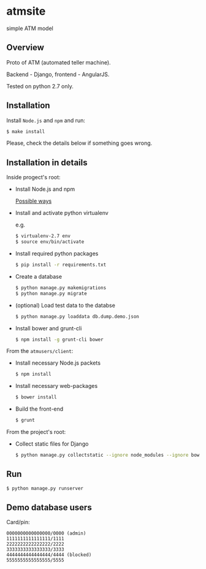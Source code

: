 # atmsite
simple ATM model

## Overview

Proto of ATM (automated teller machine).

Backend - Django, frontend - AngularJS.

Tested on python 2.7 only.

## Installation

Install `Node.js` and `npm` and run:

```bash
$ make install
```

Please, check the details below if something goes wrong.

## Installation in details

Inside progect's root:

- Install Node.js and npm

    [Possible ways](https://gist.github.com/isaacs/579814)

- Install and activate python virtualenv

    e.g.

    ```bash
    $ virtualenv-2.7 env
    $ source env/bin/activate
    ```

- Install required python packages

    ```bash
    $ pip install -r requirements.txt
    ```

- Create a database

    ```bash
    $ python manage.py makemigrations
    $ python manage.py migrate
    ```

- (optional) Load test data to the databse

    ```bash
    $ python manage.py loaddata db.dump.demo.json
    ```

- Install bower and grunt-cli

    ```bash
    $ npm install -g grunt-cli bower
    ```

From the `atmusers/client`:

- Install necessary Node.js packets

    ```bash
    $ npm install
    ```

- Install necessary web-packages

    ```bash
    $ bower install
    ```

- Build the front-end

    ```bash
    $ grunt
    ```

From the project's root:

- Collect static files for Django

    ```bash
    $ python manage.py collectstatic --ignore node_modules --ignore bower_components
    ```

## Run

```bash
$ python manage.py runserver
```

## Demo database users

Card/pin:

    0000000000000000/0000 (admin)
    1111111111111111/1111
    2222222222222222/2222
    3333333333333333/3333
    4444444444444444/4444 (blocked)
    5555555555555555/5555
